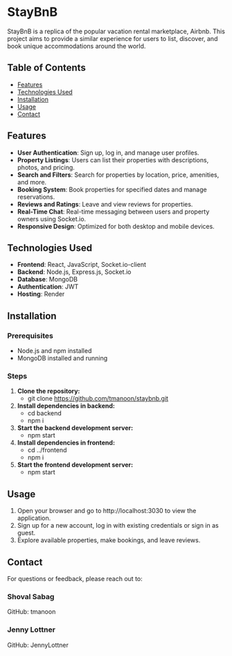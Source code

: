 # StayBnB

StayBnB is a replica of the popular vacation rental marketplace, Airbnb. This project aims to provide a similar experience for users to list, discover, and book unique accommodations around the world.

## Table of Contents
- [Features](#features)
- [Technologies Used](#technologies-used)
- [Installation](#installation)
- [Usage](#usage)
- [Contact](#contact)

## Features
- **User Authentication**: Sign up, log in, and manage user profiles.
- **Property Listings**: Users can list their properties with descriptions, photos, and pricing.
- **Search and Filters**: Search for properties by location, price, amenities, and more.
- **Booking System**: Book properties for specified dates and manage reservations.
- **Reviews and Ratings**: Leave and view reviews for properties.
- **Real-Time Chat**: Real-time messaging between users and property owners using Socket.io.
- **Responsive Design**: Optimized for both desktop and mobile devices.

## Technologies Used
- **Frontend**: React, JavaScript, Socket.io-client
- **Backend**: Node.js, Express.js, Socket.io
- **Database**: MongoDB
- **Authentication**: JWT
- **Hosting**: Render

## Installation

### Prerequisites
- Node.js and npm installed
- MongoDB installed and running

### Steps
1. **Clone the repository:**
   - git clone https://github.com/tmanoon/staybnb.git
2. **Install dependencies in backend:**
   - cd backend
   - npm i
3. **Start the backend development server:**
   - npm start
4. **Install dependencies in frontend:**
   - cd ../frontend
   - npm i
5. **Start the frontend development server:**
   - npm start

## Usage
1. Open your browser and go to http://localhost:3030 to view the application.
2. Sign up for a new account, log in with existing credentials or sign in as guest.
3. Explore available properties, make bookings, and leave reviews.

## Contact
For questions or feedback, please reach out to:

### Shoval Sabag
GitHub: tmanoon

### Jenny Lottner
GitHub: JennyLottner
